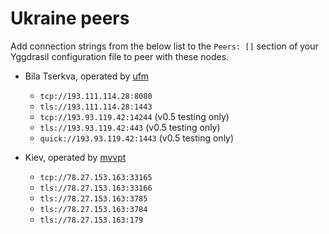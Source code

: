 # Ukraine peers

Add connection strings from the below list to the `Peers: []` section of your
Yggdrasil configuration file to peer with these nodes.

* Bila Tserkva, operated by [ufm](ufm@ufm.lol)
  * `tcp://193.111.114.28:8080`
  * `tls://193.111.114.28:1443`
  * `tcp://193.93.119.42:14244` (v0.5 testing only)
  * `tls://193.93.119.42:443` (v0.5 testing only)
  * `quick://193.93.119.42:1443` (v0.5 testing only)

* Kiev, operated by [mvvpt](mvvpt0@bigmir.net)
  * `tcp://78.27.153.163:33165`
  * `tls://78.27.153.163:33166`
  * `tls://78.27.153.163:3785`
  * `tls://78.27.153.163:3784`
  * `tls://78.27.153.163:179`
